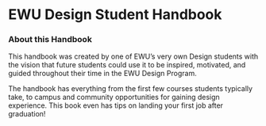 # EWU Design Student Handbook

### About this Handbook

This handbook was created by one of EWU’s very own Design students with the vision that future students could use it to be inspired, motivated, and guided throughout their time in the EWU Design Program.

The handbook has everything from the first few courses students typically take, to campus and community opportunities for gaining design experience. This book even has tips on landing your first job after graduation! 

